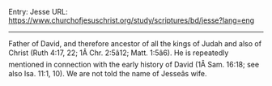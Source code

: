 Entry: Jesse
URL: https://www.churchofjesuschrist.org/study/scriptures/bd/jesse?lang=eng

---

Father of David, and therefore ancestor of all the kings of Judah and also of Christ (Ruth 4:17, 22; 1Â Chr. 2:5â12; Matt. 1:5â6). He is repeatedly mentioned in connection with the early history of David (1Â Sam. 16:18; see also Isa. 11:1, 10). We are not told the name of Jesseâs wife.
